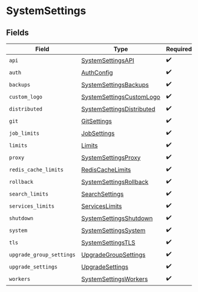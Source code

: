# SystemSettings


## Fields

| Field                                                                         | Type                                                                          | Required                                                                      | Description                                                                   |
| ----------------------------------------------------------------------------- | ----------------------------------------------------------------------------- | ----------------------------------------------------------------------------- | ----------------------------------------------------------------------------- |
| `api`                                                                         | [SystemSettingsAPI](../../models/shared/systemsettingsapi.md)                 | :heavy_check_mark:                                                            | N/A                                                                           |
| `auth`                                                                        | [AuthConfig](../../models/shared/authconfig.md)                               | :heavy_check_mark:                                                            | N/A                                                                           |
| `backups`                                                                     | [SystemSettingsBackups](../../models/shared/systemsettingsbackups.md)         | :heavy_check_mark:                                                            | N/A                                                                           |
| `custom_logo`                                                                 | [SystemSettingsCustomLogo](../../models/shared/systemsettingscustomlogo.md)   | :heavy_check_mark:                                                            | N/A                                                                           |
| `distributed`                                                                 | [SystemSettingsDistributed](../../models/shared/systemsettingsdistributed.md) | :heavy_check_mark:                                                            | N/A                                                                           |
| `git`                                                                         | [GitSettings](../../models/shared/gitsettings.md)                             | :heavy_check_mark:                                                            | N/A                                                                           |
| `job_limits`                                                                  | [JobSettings](../../models/shared/jobsettings.md)                             | :heavy_check_mark:                                                            | N/A                                                                           |
| `limits`                                                                      | [Limits](../../models/shared/limits.md)                                       | :heavy_check_mark:                                                            | N/A                                                                           |
| `proxy`                                                                       | [SystemSettingsProxy](../../models/shared/systemsettingsproxy.md)             | :heavy_check_mark:                                                            | N/A                                                                           |
| `redis_cache_limits`                                                          | [RedisCacheLimits](../../models/shared/rediscachelimits.md)                   | :heavy_check_mark:                                                            | N/A                                                                           |
| `rollback`                                                                    | [SystemSettingsRollback](../../models/shared/systemsettingsrollback.md)       | :heavy_check_mark:                                                            | N/A                                                                           |
| `search_limits`                                                               | [SearchSettings](../../models/shared/searchsettings.md)                       | :heavy_check_mark:                                                            | N/A                                                                           |
| `services_limits`                                                             | [ServicesLimits](../../models/shared/serviceslimits.md)                       | :heavy_check_mark:                                                            | N/A                                                                           |
| `shutdown`                                                                    | [SystemSettingsShutdown](../../models/shared/systemsettingsshutdown.md)       | :heavy_check_mark:                                                            | N/A                                                                           |
| `system`                                                                      | [SystemSettingsSystem](../../models/shared/systemsettingssystem.md)           | :heavy_check_mark:                                                            | N/A                                                                           |
| `tls`                                                                         | [SystemSettingsTLS](../../models/shared/systemsettingstls.md)                 | :heavy_check_mark:                                                            | N/A                                                                           |
| `upgrade_group_settings`                                                      | [UpgradeGroupSettings](../../models/shared/upgradegroupsettings.md)           | :heavy_check_mark:                                                            | N/A                                                                           |
| `upgrade_settings`                                                            | [UpgradeSettings](../../models/shared/upgradesettings.md)                     | :heavy_check_mark:                                                            | N/A                                                                           |
| `workers`                                                                     | [SystemSettingsWorkers](../../models/shared/systemsettingsworkers.md)         | :heavy_check_mark:                                                            | N/A                                                                           |